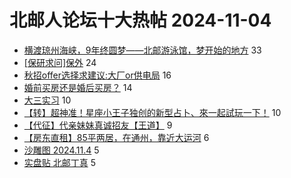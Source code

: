 # 北邮人论坛十大热帖 2024-11-04

- [横渡琼州海峡，9年终圆梦——北邮游泳馆，梦开始的地方](https://bbs.byr.cn/article/Swim/130620) 33
- [[保研求问]保外](https://bbs.byr.cn/article/AimGraduate/1231422) 24
- [秋招offer选择求建议:大厂or供电局](https://bbs.byr.cn/article/Job/2218722) 16
- [婚前买房还是婚后买房？](https://bbs.byr.cn/article/Talking/6429439) 14
- [大三实习](https://bbs.byr.cn/article/Java/67067) 10
- [【转】超神准！星座小王子独创的新型占卜、來一起試玩一下！](https://bbs.byr.cn/article/Constellations/326533) 10
- [【代征】代亲妹妹真诚招友【王道】](https://bbs.byr.cn/article/Friends/2057044) 9
- [【房东直租】85平两居，在通州，靠近大运河](https://bbs.byr.cn/article/Home/138425) 6
- [沙雕图 2024.11.4](https://bbs.byr.cn/article/Joke/732913) 5
- [实盘贴 北邮丁真](https://bbs.byr.cn/article/Picture/3368556) 5


